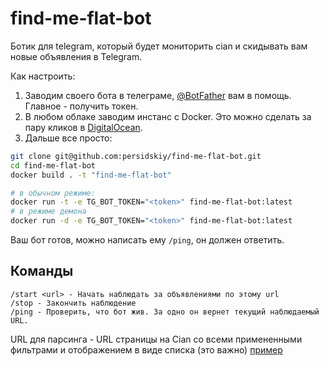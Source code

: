 find-me-flat-bot
================

Ботик для telegram, который будет мониторить cian и скидывать вам новые объявления в Telegram.

Как настроить:
1. Заводим своего бота в телеграме, [@BotFather](https://t.me/BotFather) вам в помощь. Главное - получить токен.
2. В любом облаке заводим инстанс с Docker. Это можно сделать за пару кликов в [DigitalOcean](https://m.do.co/c/f099e32edcfe).
3. Дальше все просто:

```bash
git clone git@github.com:persidskiy/find-me-flat-bot.git
cd find-me-flat-bot
docker build . -t "find-me-flat-bot"

# в обычном режиме:
docker run -t -e TG_BOT_TOKEN="<token>" find-me-flat-bot:latest
# в режиме демона
docker run -d -e TG_BOT_TOKEN="<token>" find-me-flat-bot:latest
```

Ваш бот готов, можно написать ему `/ping`, он должен ответить.

Команды
-------

```
/start <url> - Начать наблюдать за объявлениями по этому url
/stop - Закончить наблюдение
/ping - Проверить, что бот жив. За одно он вернет текущий наблюдаемый URL.
```

URL для парсинга - URL страницы на Cian со всеми примененными фильтрами и отображением в виде списка (это важно) 
[пример](https://www.cian.ru/cat.php?currency=2&deal_type=rent&district%5B0%5D=21&engine_version=2&maxprice=60000&offer_type=flat&room1=1&room2=1&totime=-2&type=4&wp=1)


